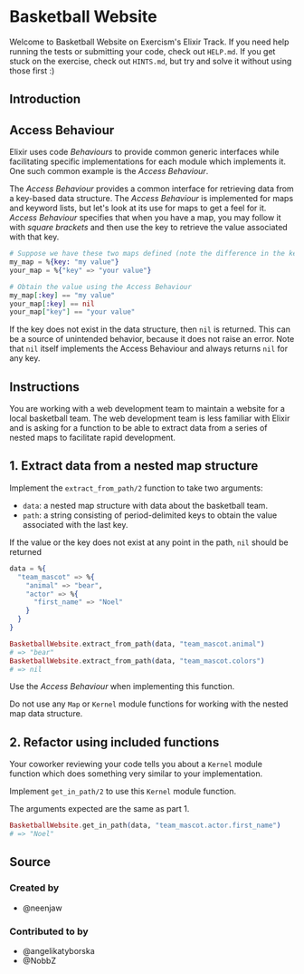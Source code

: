 # Basketball Website

Welcome to Basketball Website on Exercism's Elixir Track.
If you need help running the tests or submitting your code, check out `HELP.md`.
If you get stuck on the exercise, check out `HINTS.md`, but try and solve it without using those first :)

## Introduction

## Access Behaviour

Elixir uses code _Behaviours_ to provide common generic interfaces while facilitating specific implementations for each module which implements it. One such common example is the _Access Behaviour_.

The _Access Behaviour_ provides a common interface for retrieving data from a key-based data structure. The _Access Behaviour_ is implemented for maps and keyword lists, but let's look at its use for maps to get a feel for it. _Access Behaviour_ specifies that when you have a map, you may follow it with _square brackets_ and then use the key to retrieve the value associated with that key.

```elixir
# Suppose we have these two maps defined (note the difference in the key type)
my_map = %{key: "my value"}
your_map = %{"key" => "your value"}

# Obtain the value using the Access Behaviour
my_map[:key] == "my value"
your_map[:key] == nil
your_map["key"] == "your value"
```

If the key does not exist in the data structure, then `nil` is returned. This can be a source of unintended behavior, because it does not raise an error. Note that `nil` itself implements the Access Behaviour and always returns `nil` for any key.

## Instructions

You are working with a web development team to maintain a website for a local basketball team. The web development team is less familiar with Elixir and is asking for a function to be able to extract data from a series of nested maps to facilitate rapid development.

## 1. Extract data from a nested map structure

Implement the `extract_from_path/2` function to take two arguments:

- `data`: a nested map structure with data about the basketball team.
- `path`: a string consisting of period-delimited keys to obtain the value associated with the last key.

If the value or the key does not exist at any point in the path, `nil` should be returned

```elixir
data = %{
  "team_mascot" => %{
    "animal" => "bear",
    "actor" => %{
      "first_name" => "Noel"
    }
  }
}

BasketballWebsite.extract_from_path(data, "team_mascot.animal")
# => "bear"
BasketballWebsite.extract_from_path(data, "team_mascot.colors")
# => nil
```

Use the _Access Behaviour_ when implementing this function.

Do not use any `Map` or `Kernel` module functions for working with the nested map data structure.

## 2. Refactor using included functions

Your coworker reviewing your code tells you about a `Kernel` module function which does something very similar to your implementation.

Implement `get_in_path/2` to use this `Kernel` module function.

The arguments expected are the same as part 1.

```elixir
BasketballWebsite.get_in_path(data, "team_mascot.actor.first_name")
# => "Noel"
```

## Source

### Created by

- @neenjaw

### Contributed to by

- @angelikatyborska
- @NobbZ